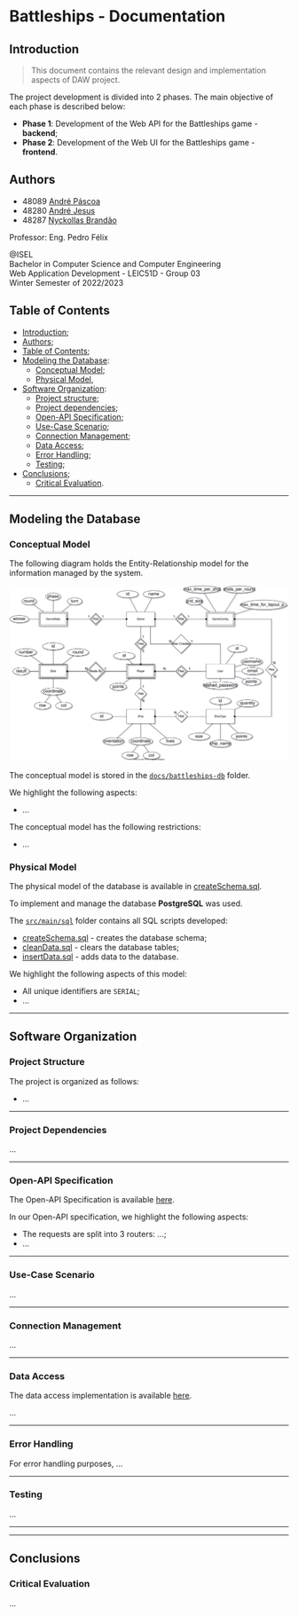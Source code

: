 # Battleships - Documentation

## Introduction

> This document contains the relevant design and implementation aspects of DAW project.

The project development is divided into 2 phases. The main objective of each phase is described below:

* **Phase 1**: Development of the Web API for the Battleships game - **backend**;
* **Phase 2**: Development of the Web UI for the Battleships game - **frontend**.

## Authors

- 48089 [André Páscoa](https://github.com/devandrepascoa)
- 48280 [André Jesus](https://github.com/andre-j3sus)
- 48287 [Nyckollas Brandão](https://github.com/Nyckoka)

Professor: Eng. Pedro Félix

@ISEL<br>
Bachelor in Computer Science and Computer Engineering<br>
Web Application Development - LEIC51D - Group 03<br>
Winter Semester of 2022/2023

## Table of Contents

* [Introduction](#introduction);
* [Authors](#authors);
* [Table of Contents](#table-of-contents);
* [Modeling the Database](#modeling-the-database):
    * [Conceptual Model](#conceptual-model);
    * [Physical Model](#physical-model),
* [Software Organization](#software-organization):
    * [Project structure](#project-structure);
    * [Project dependencies](#project-dependencies);
    * [Open-API Specification](#open-api-specification);
    * [Use-Case Scenario](#use-case-scenario);
    * [Connection Management](#connection-management);
    * [Data Access](#data-access);
    * [Error Handling](#error-handling);
    * [Testing](#testing);
* [Conclusions](#conclusions);
    * [Critical Evaluation](#critical-evaluation).

---

## Modeling the Database

### Conceptual Model

The following diagram holds the Entity-Relationship model for the information managed by the system.

<p align="center">
    <img src="battleships-db/battleships-db.svg" alt="Entity Relationship Diagram"/>
</p>

The conceptual model is stored in the [`docs/battleships-db`](./battleships-db) folder.

We highlight the following aspects:

* ...

The conceptual model has the following restrictions:

* ...

### Physical Model

The physical model of the database is available in [createSchema.sql](../code/jvm/src/main/sql/createSchema.sql).

To implement and manage the database **PostgreSQL** was used.

The [`src/main/sql`](../code/jvm/src/main/sql) folder contains all SQL scripts developed:

* [createSchema.sql](../code/jvm/src/main/sql/createSchema.sql) - creates the database schema;
* [cleanData.sql](../code/jvm/src/main/sql/cleanData.sql) - clears the database tables;
* [insertData.sql](../code/jvm/src/main/sql/insertData.sql) - adds data to the database.

We highlight the following aspects of this model:

* All unique identifiers are `SERIAL`;
* ...

---

## Software Organization

### Project Structure

The project is organized as follows:

* ...

---

### Project Dependencies

...

---

### Open-API Specification

The Open-API Specification is available [here](battleships-api-spec.yaml).

In our Open-API specification, we highlight the following aspects:

* The requests are split into 3 routers: ...;
* ...

---

### Use-Case Scenario

...

---

### Connection Management

...

---

### Data Access

The data access implementation is available [here](../code/jvm/src/main/kotlin/pt/isel/daw/battleships/database).

...

---

### Error Handling

For error handling purposes, ...

---

### Testing

...

---
---

## Conclusions

### Critical Evaluation

...
